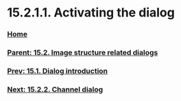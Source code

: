 # 15.2.1.1. Activating the dialog

### [Home](./00-home.md)
### [Parent: 15.2. Image structure related dialogs](./15-02-00-image-structure-related-dialogs.md)
### [Prev: 15.1. Dialog introduction](./15-01-dialog-introduction.md)
### [Next: 15.2.2. Channel dialog](./15-02-02-00-channel-dialog.md)
